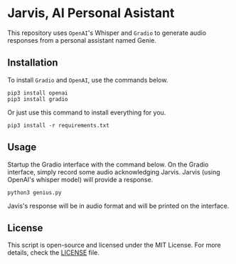 # Jarvis, AI Personal Asistant

This repository uses `OpenAI`'s Whisper and `Gradio` to generate audio responses from a personal assistant named Genie.

## Installation

To install `Gradio` and `OpenAI`, use the commands below.

    pip3 install openai
    pip3 install gradio

Or just use this command to install everything for you.

    pip3 install -r requirements.txt

## Usage

Startup the Gradio interface with the command below. On the Gradio interface, simply record some audio acknowledging Jarvis. Jarvis (using OpenAI's whisper model) will provide a response.

    python3 genius.py

Javis's response will be in audio format and will be printed on the interface.

## License

This script is open-source and licensed under the MIT License. For more details, check the [LICENSE](LICENSE) file.
